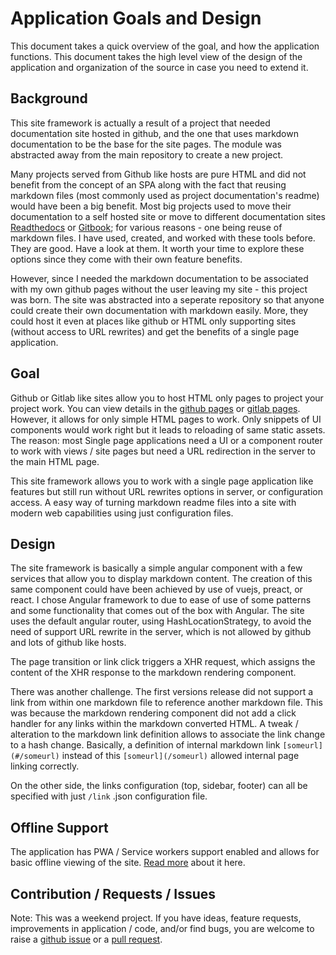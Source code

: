 # Application Goals and Design


This document takes a quick overview of the goal, and how the application functions. This document takes the high level view of the design of the application and organization of the source in case you need to extend it.


## Background


This site framework is actually a result of a project that needed documentation site hosted in github, and the one that uses markdown documentation to be the base for the site pages. The module was abstracted away from the main repository to create a new project.


Many projects served from Github like hosts are pure HTML and did not benefit from the concept of an SPA along with the fact that reusing markdown files (most commonly used as project documentation's readme) would have been a big benefit. Most big projects used to move their documentation to a self hosted site or move to different documentation sites [Readthedocs](https://readthedocs.org/) or [Gitbook](https://www.gitbook.com/); for various reasons - one being reuse of markdown files. I have used, created, and worked with these tools before. They are good. Have a look at them. It worth your time to explore these options since they come with their own feature benefits.


However, since I needed the markdown documentation to be associated with my own github pages without the user leaving my site - this project was born. The site was abstracted into a seperate repository so that anyone could create their own documentation with markdown easily. More, they could host it even at places like github or HTML only supporting sites (without access to URL rewrites) and get the benefits of a single page application.


## Goal


Github or Gitlab like sites allow you to host HTML only pages to project your project work. You can view details in the [github pages](https://pages.github.com/) or [gitlab pages](https://about.gitlab.com/features/pages/). However, it allows for only simple HTML pages to work. Only snippets of UI components would work right but it leads to reloading of same static assets. The reason: most Single page applications need a UI or a component router to work with views / site pages but need a URL redirection in the server to the main HTML page.


This site framework allows you to work with a single page application like features but still run without URL rewrites options in server, or configuration access. A easy way of turning markdown readme files into a site with modern web capabilities using just configuration files.


## Design


The site framework is basically a simple angular component with a few services that allow you to display markdown content. The creation of this same component could have been achieved by use of vuejs, preact, or react. I chose Angular framework to due to ease of use of some patterns and some functionality that comes out of the box with Angular. The site uses the default angular router, using HashLocationStrategy, to avoid the need of support URL rewrite in the server, which is not allowed by github and lots of github like hosts.


The page transition or link click triggers a XHR request, which assigns the content of the XHR response to the markdown rendering component.


There was another challenge. The first versions release did not support a link from within one markdown file to reference another markdown file. This was because the markdown rendering component did not add a click handler for any links within the markdown converted HTML. A tweak / alteration to the markdown link definition allows to associate the link change to a hash change. Basically, a definition of internal markdown link `[someurl](#/someurl)` instead of this `[someurl](/someurl)` allowed internal page linking correctly.


On the other side, the links configuration (top, sidebar, footer) can all be specified with just `/link` .json configuration file.


## Offline Support


The application has PWA / Service workers support enabled and allows for basic offline viewing of the site. [Read more](#/building) about it here.


## Contribution / Requests / Issues


Note: This was a weekend project. If you have ideas, feature requests, improvements in application / code, and/or find bugs, you are welcome to raise a [github issue](https://github.com/ngDocumentor/ngDocumentor/issues) or a [pull request](https://github.com/ngDocumentor/ngDocumentor/pulls).